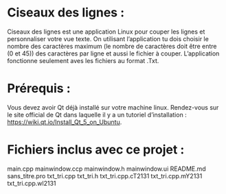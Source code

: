 # Ciseaux des lignes :


Ciseaux des lignes est une application Linux pour couper les lignes et personnaliser votre vue texte. On utilisant l’application tu dois choisir le nombre des caractères maximum (le nombre de caractères doit être entre (0 et 45)) des caractères par ligne et aussi le fichier à couper.
L’application fonctionne seulement aves les fichiers au format .Txt.

# Prérequis :

Vous devez avoir Qt déjà installé sur votre machine linux.
Rendez-vous sur le site official de Qt dans laquelle il y a un tutoriel d’installation : https://wiki.qt.io/Install_Qt_5_on_Ubuntu.

# Fichiers inclus avec ce projet :

  main.cpp
  mainwindow.ccp
  mainwindow.h
  mainwindow.ui 
  README.md 
  sans_titre.pro
  txt_tri.cpp
  txt_tri.h
  txt_tri.cpp.cT2131 
  txt_tri.cpp.mY2131 
  txt_tri.cpp.wl2131
